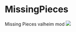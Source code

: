 # MissingPieces
 Missing Pieces valheim mod
![](https://github.com/BentoGambin/Valheim-MissingPieces/blob/main/.Github/MissingPiecesGithub.png?raw=true)